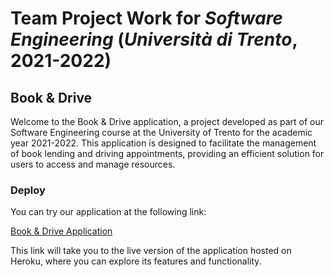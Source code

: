 # Team Project Work for *Software Engineering* (_Università di Trento_, 2021-2022)

## Book & Drive

Welcome to the Book & Drive application, a project developed as part of our Software Engineering course at the University of Trento for the academic year 2021-2022. This application is designed to facilitate the management of book lending and driving appointments, providing an efficient solution for users to access and manage resources.

### Deploy

You can try our application at the following link:

[Book & Drive Application](https://bookanddrive.herokuapp.com/)

This link will take you to the live version of the application hosted on Heroku, where you can explore its features and functionality.

###
